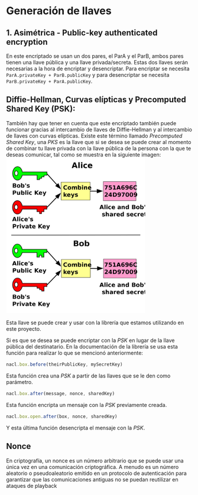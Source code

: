 # Generación de llaves

## 1. Asimétrica - Public-key authenticated encryption

En este encriptado se usan un dos pares, el ParA y el ParB, ambos pares tienen una llave pública y una llave privada/secreta. Estas dos llaves serán necesarias a la hora de encriptar y desencriptar. Para encriptar se necesita `ParA.privateKey + ParB.publicKey` y para desencriptar se necesita `ParB.privateKey + ParA.publicKey`.

## Diffie-Hellman, Curvas elípticas y Precomputed Shared Key (PSK):

También hay que tener en cuenta que este encriptado también puede funcionar gracias al intercambio de llaves de Diffie-Hellman y al intercambio de llaves con curvas elípticas. Existe este término llamado *Precomputed Shared Key*, una *PKS* es la llave que si se desea se puede crear al momento de combinar tu llave privada con la llave pública de la persona con la que te deseas comunicar, tal como se muestra en la siguiente imagen:
<img src="img/diffie-hellman.png" title="" alt="" width="376">

Esta llave se puede crear y usar con la librería que estamos utilizando en este proyecto.

Si es que se desea se puede encriptar con la *PSK* en lugar de la llave pública del destinatario. En la documentación de la librería se usa esta función para realizar lo que se mencionó anteriormente:

```javascript
nacl.box.before(theirPublicKey, mySecretKey)
```

Esta función crea una *PSK* a partir de las llaves que se le den como parámetro.

```javascript
nacl.box.after(message, nonce, sharedKey)
```

Esta función encripta un mensaje con la *PSK* previamente creada.

```javascript
nacl.box.open.after(box, nonce, sharedKey)
```

Y esta última función desencripta el mensaje con la *PSK*.

## Nonce

En criptografía, un nonce es un número arbitrario que se puede 
usar una única vez en una comunicación criptográfica. A menudo es un 
número aleatorio o pseudoaleatorio emitido en un protocolo de 
autenticación para garantizar que las comunicaciones antiguas no se 
puedan reutilizar en ataques de playback
